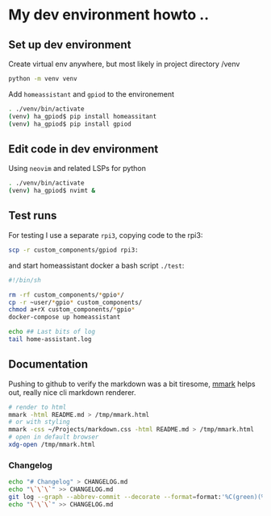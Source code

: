 # My dev environment howto ..

## Set up dev environment

Create virtual env anywhere, but most likely in project directory /venv
```bash
python -m venv venv

```

Add `homeassistant` and `gpiod` to the environement

```bash
. ./venv/bin/activate
(venv) ha_gpiod$ pip install homeassitant
(venv) ha_gpiod$ pip install gpiod
```

## Edit code in dev environment

Using `neovim` and related LSPs for python

```bash
. ./venv/bin/activate
(venv) ha_gpiod$ nvimt &
```

## Test runs
For testing I use a separate `rpi3`, copying code to the rpi3:
```bash
scp -r custom_components/gpiod rpi3:
```

and start homeassistant docker a bash script `./test`:

```bash
#!/bin/sh

rm -rf custom_components/*gpio*/
cp -r ~user/*gpio* custom_components/
chmod a+rX custom_components/*gpio*
docker-compose up homeassistant

echo ## Last bits of log
tail home-assistant.log

```

## Documentation
Pushing to github to verify the markdown was a bit tiresome, [mmark](https://mmark.miek.nl/) helps out, really nice cli markdown renderer.

```bash
# render to html
mmark -html README.md > /tmp/mmark.html
# or with styling
mmark -css ~/Projects/markdown.css -html README.md > /tmp/mmark.html
# open in default browser
xdg-open /tmp/mmark.html
```

### Changelog

```bash
echo "# Changelog" > CHANGELOG.md
echo "\`\`\`" >> CHANGELOG.md
git log --graph --abbrev-commit --decorate --format=format:'%C(green)(%as)%C(reset) %C(yellow)%D%n%C(bold cyan)%<(70,trunc)%s%C(reset)' --all | head -20 >> CHANGELOG.md
echo "\`\`\`" >> CHANGELOG.md
```

